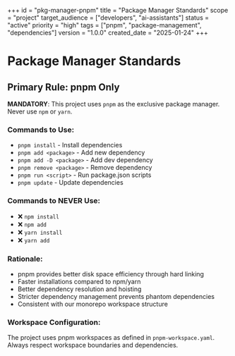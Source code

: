 +++
id = "pkg-manager-pnpm"
title = "Package Manager Standards"
scope = "project"
target_audience = ["developers", "ai-assistants"]
status = "active"
priority = "high"
tags = ["pnpm", "package-management", "dependencies"]
version = "1.0.0"
created_date = "2025-01-24"
+++

# Package Manager Standards

## Primary Rule: pnpm Only

**MANDATORY**: This project uses `pnpm` as the exclusive package manager. Never use `npm` or `yarn`.

### Commands to Use:
- `pnpm install` - Install dependencies
- `pnpm add <package>` - Add new dependency
- `pnpm add -D <package>` - Add dev dependency  
- `pnpm remove <package>` - Remove dependency
- `pnpm run <script>` - Run package.json scripts
- `pnpm update` - Update dependencies

### Commands to NEVER Use:
- ❌ `npm install`
- ❌ `npm add`
- ❌ `yarn install`
- ❌ `yarn add`

### Rationale:
- pnpm provides better disk space efficiency through hard linking
- Faster installations compared to npm/yarn
- Better dependency resolution and hoisting
- Stricter dependency management prevents phantom dependencies
- Consistent with our monorepo workspace structure

### Workspace Configuration:
The project uses pnpm workspaces as defined in `pnpm-workspace.yaml`. Always respect workspace boundaries and dependencies.